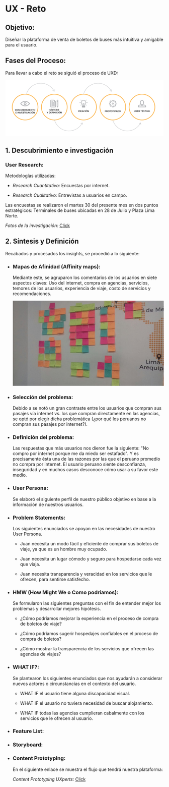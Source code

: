 # **UX - Reto**

## **Objetivo:**

Diseñar la plataforma de venta de boletos de buses más intuitiva y amigable para el usuario.

## **Fases del Proceso:**

Para llevar a cabo el reto se siguió el proceso de UXD:
    
![Fases del proceso](assets/documents/FProceso.PNG)

## **1. Descubrimiento e investigación**

### **User Research**:

Metodologías utilizadas:

* _Research Cuantitativo:_ Encuestas por internet.

* _Research Cualitativo:_ Entrevistas a usuarios en campo.

Las encuestas se realizaron el martes 30 del presente mes en dos puntos estratégicos: Terminales de buses ubicadas en 28 de Julio y Plaza Lima Norte.

_Fotos de la investigación:_  [Click](https://photos.google.com/share/AF1QipNhjbtJdhZl_5NInrbAaW0SVUJ8yRCoweozimCIk9GZrEK-VH0fg5nIPoU-KuciCA?key=UEtzQ2tfcVFSWG9UVmkwYlIxOGVEQmxGb2liMC13)

## **2. Síntesis y Definición**

Recabados y procesados los insights, se procedió a lo siguiente:

- ###  **Mapas de Afinidad (Affinity maps):**

    Mediante este, se agruparon los comentarios de los usuarios en siete aspectos claves: 
    Uso del internet, compra en agencias, servicios, temores de los usuarios, experiencia de viaje, costo de servicios y recomendaciones.

    ![Mapa de afinidad](assets//documents/Afinidad.jpg)

- ### **Selección del problema:** 

    Debido a se notó un gran contraste entre los usuarios que compran sus pasajes vía internet vs. los que compran directamente en las agencias, se optó por elegir dicha problemática (¿por qué los peruanos no compran sus pasajes por internet?).

- ### **Definición del problema:**
    Las respuestas que más usuarios nos dieron fue la siguiente: "No compro por internet porque me da miedo ser estafado". Y es precisamente ésta una de las razones por las que el peruano promedio no compra por internet. El usuario peruano siente desconfianza, inseguridad y en muchos casos desconoce cómo usar a su favor este medio.

- ### **User Persona:**
    Se elaboró el siguiente perfil de nuestro público objetivo en base a la información de nuestros usuarios. 
     


- ### **Problem Statements:**
    Los siguientes enunciados se apoyan en las necesidades de nuestro User Persona.

    - Juan necesita un modo fácil y eficiente de comprar sus boletos de viaje, ya que es un hombre muy ocupado.

    - Juan necesita un lugar cómodo y seguro para hospedarse cada vez que viaja.

    - Juan necesita transparencia y veracidad en los servicios que le ofrecen, para sentirse satisfecho.  

- ### **HMW (How Might We o Como podríamos):**
    Se formularon las siguientes preguntas con el fin de entender mejor los problemas y desarrollar mejores hipótesis. 

    -  ¿Cómo podríamos mejorar la experiencia en el proceso de compra de boletos de viaje?

    - ¿Cómo podríamos sugerir hospedajes confiables en el proceso de compra de boletos?

    - ¿Cómo mostrar la transparencia de los servicios que ofrecen las agencias de viajes?


- ### **WHAT IF?:**
    Se plantearon los siguientes enunciados que nos ayudarán a considerar nuevos actores o circunstancias en el contexto del usuario.

    - WHAT IF el usuario tiene alguna discapacidad visual.

    - WHAT IF el usuario no tuviera necesidad de buscar alojamiento. 

    - WHAT IF todas las agencias cumplieran cabalmente con los servicios que le ofrecen al usuario.

- ### **Feature List:** 

- ### **Storyboard:**

- ### **Content Prototyping:**
    En el siguiente enlace se muestra el flujo que tendrá nuestra plataforma:

    _Content Prototyping UXperts:_  [Click](https://docs.google.com/document/d/1fhyF_XFbXCHkmn9zK0FfBFnAqS5JYaAb_LDYHZaELtc/edit)